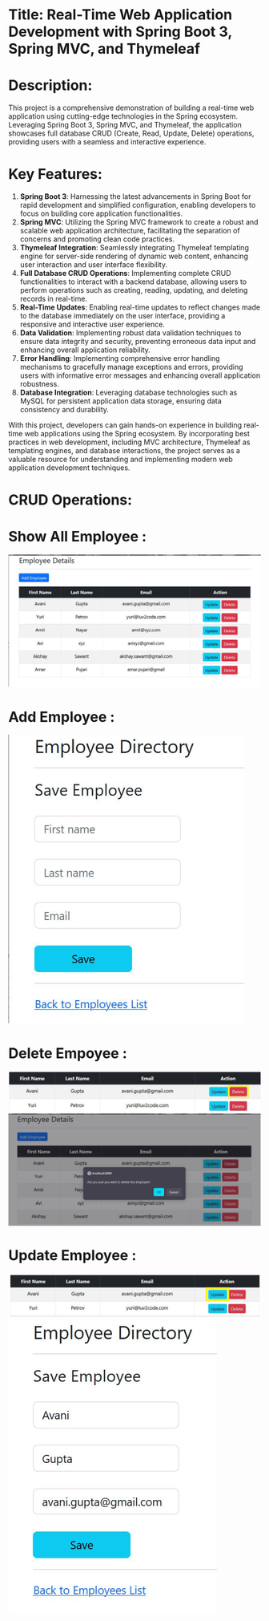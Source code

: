 # Title: Real-Time Web Application Development with Spring Boot 3, Spring MVC, and Thymeleaf

# Description:
This project is a comprehensive demonstration of building a real-time web application using cutting-edge technologies in the Spring ecosystem. Leveraging Spring Boot 3, Spring MVC, and Thymeleaf, the application showcases full database CRUD (Create, Read, Update, Delete) operations, providing users with a seamless and interactive experience.

# Key Features:
1. **Spring Boot 3**: Harnessing the latest advancements in Spring Boot for rapid development and simplified configuration, enabling developers to focus on building core application functionalities.
2. **Spring MVC**: Utilizing the Spring MVC framework to create a robust and scalable web application architecture, facilitating the separation of concerns and promoting clean code practices.
3. **Thymeleaf Integration**: Seamlessly integrating Thymeleaf templating engine for server-side rendering of dynamic web content, enhancing user interaction and user interface flexibility.
4. **Full Database CRUD Operations**: Implementing complete CRUD functionalities to interact with a backend database, allowing users to perform operations such as creating, reading, updating, and deleting records in real-time.
5. **Real-Time Updates**: Enabling real-time updates to reflect changes made to the database immediately on the user interface, providing a responsive and interactive user experience.
6. **Data Validation**: Implementing robust data validation techniques to ensure data integrity and security, preventing erroneous data input and enhancing overall application reliability.
7. **Error Handling**: Implementing comprehensive error handling mechanisms to gracefully manage exceptions and errors, providing users with informative error messages and enhancing overall application robustness.
8. **Database Integration**: Leveraging database technologies such as MySQL for persistent application data storage, ensuring data consistency and durability.

With this project, developers can gain hands-on experience in building real-time web applications using the Spring ecosystem. By incorporating best practices in web development, including MVC architecture, Thymeleaf as templating engines, and database interactions, the project serves as a valuable resource for understanding and implementing modern web application development techniques.

# CRUD Operations:

# Show All Employee :
![Home Page Showing All Employees](https://github.com/immortal328/Certificates/blob/main/Spring%20MVC%20CRUD/All%20Employees%20.JPG)

# Add Employee :
![Add Employee](https://github.com/immortal328/Certificates/blob/main/Spring%20MVC%20CRUD/addEmployee.JPG)

# Delete Empoyee :
![Home Page Showing All Employees](https://github.com/immortal328/Certificates/blob/main/Spring%20MVC%20CRUD/deleteEmployees1%20.jpg)
![Home Page Showing All Employees](https://github.com/immortal328/Certificates/blob/main/Spring%20MVC%20CRUD/deleteEmployee.2JPG.JPG)

# Update Employee :
![Home Page Showing All Employees](https://github.com/immortal328/Certificates/blob/main/Spring%20MVC%20CRUD/updateEmployee1.JPG)
![Home Page Showing All Employees](https://github.com/immortal328/Certificates/blob/main/Spring%20MVC%20CRUD/updateEmployee.JPG)
